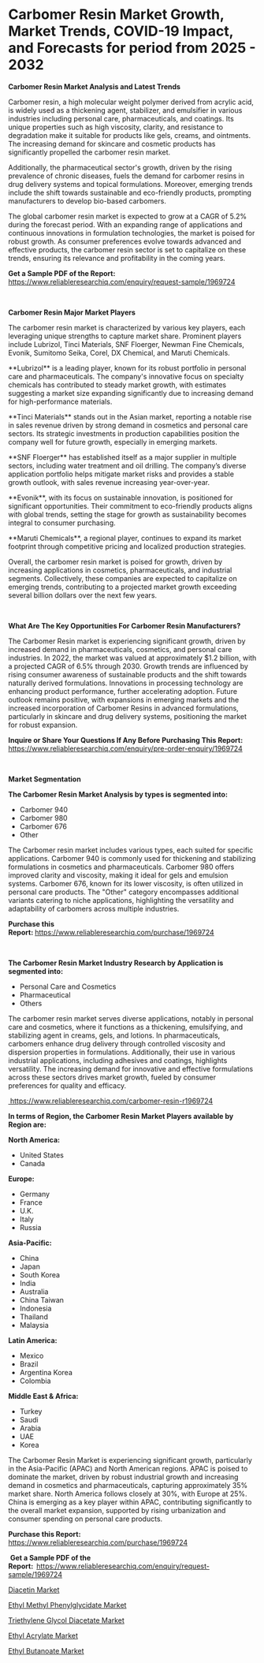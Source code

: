 <p><h1>Carbomer Resin Market Growth, Market Trends, COVID-19 Impact, and Forecasts for period from 2025 - 2032</h1></p><p><strong>Carbomer Resin Market Analysis and Latest Trends</strong></p>
<p><p>Carbomer resin, a high molecular weight polymer derived from acrylic acid, is widely used as a thickening agent, stabilizer, and emulsifier in various industries including personal care, pharmaceuticals, and coatings. Its unique properties such as high viscosity, clarity, and resistance to degradation make it suitable for products like gels, creams, and ointments. The increasing demand for skincare and cosmetic products has significantly propelled the carbomer resin market. </p><p>Additionally, the pharmaceutical sector's growth, driven by the rising prevalence of chronic diseases, fuels the demand for carbomer resins in drug delivery systems and topical formulations. Moreover, emerging trends include the shift towards sustainable and eco-friendly products, prompting manufacturers to develop bio-based carbomers. </p><p>The global carbomer resin market is expected to grow at a CAGR of 5.2% during the forecast period. With an expanding range of applications and continuous innovations in formulation technologies, the market is poised for robust growth. As consumer preferences evolve towards advanced and effective products, the carbomer resin sector is set to capitalize on these trends, ensuring its relevance and profitability in the coming years.</p></p>
<p><strong>Get a Sample PDF of the Report:&nbsp;</strong> <a href="https://www.reliableresearchiq.com/enquiry/request-sample/1969724?utm_campaign=1144&utm_medium=2&utm_source=Github&utm_content=ia&utm_term=01042025&utm_id=carbomer-resin">https://www.reliableresearchiq.com/enquiry/request-sample/1969724</a></p>
<p>&nbsp;</p>
<p><strong>Carbomer Resin Major Market Players</strong></p>
<p><p>The carbomer resin market is characterized by various key players, each leveraging unique strengths to capture market share. Prominent players include Lubrizol, Tinci Materials, SNF Floerger, Newman Fine Chemicals, Evonik, Sumitomo Seika, Corel, DX Chemical, and Maruti Chemicals. </p><p>**Lubrizol** is a leading player, known for its robust portfolio in personal care and pharmaceuticals. The company's innovative focus on specialty chemicals has contributed to steady market growth, with estimates suggesting a market size expanding significantly due to increasing demand for high-performance materials. </p><p>**Tinci Materials** stands out in the Asian market, reporting a notable rise in sales revenue driven by strong demand in cosmetics and personal care sectors. Its strategic investments in production capabilities position the company well for future growth, especially in emerging markets.</p><p>**SNF Floerger** has established itself as a major supplier in multiple sectors, including water treatment and oil drilling. The company’s diverse application portfolio helps mitigate market risks and provides a stable growth outlook, with sales revenue increasing year-over-year.</p><p>**Evonik**, with its focus on sustainable innovation, is positioned for significant opportunities. Their commitment to eco-friendly products aligns with global trends, setting the stage for growth as sustainability becomes integral to consumer purchasing.</p><p>**Maruti Chemicals**, a regional player, continues to expand its market footprint through competitive pricing and localized production strategies. </p><p>Overall, the carbomer resin market is poised for growth, driven by increasing applications in cosmetics, pharmaceuticals, and industrial segments. Collectively, these companies are expected to capitalize on emerging trends, contributing to a projected market growth exceeding several billion dollars over the next few years.</p></p>
<p>&nbsp;</p>
<p><strong>What Are The Key Opportunities For Carbomer Resin Manufacturers?</strong></p>
<p><p>The Carbomer Resin market is experiencing significant growth, driven by increased demand in pharmaceuticals, cosmetics, and personal care industries. In 2022, the market was valued at approximately $1.2 billion, with a projected CAGR of 6.5% through 2030. Growth trends are influenced by rising consumer awareness of sustainable products and the shift towards naturally derived formulations. Innovations in processing technology are enhancing product performance, further accelerating adoption. Future outlook remains positive, with expansions in emerging markets and the increased incorporation of Carbomer Resins in advanced formulations, particularly in skincare and drug delivery systems, positioning the market for robust expansion.</p></p>
<p><strong>Inquire or Share Your Questions If Any Before Purchasing This Report:</strong> <a href="https://www.reliableresearchiq.com/enquiry/pre-order-enquiry/1969724?utm_campaign=1144&utm_medium=2&utm_source=Github&utm_content=ia&utm_term=01042025&utm_id=carbomer-resin">https://www.reliableresearchiq.com/enquiry/pre-order-enquiry/1969724</a></p>
<p>&nbsp;</p>
<p><strong>Market Segmentation</strong></p>
<p><strong>The Carbomer Resin Market Analysis by types is segmented into:</strong></p>
<p><ul><li>Carbomer 940</li><li>Carbomer 980</li><li>Carbomer 676</li><li>Other</li></ul></p>
<p><p>The Carbomer resin market includes various types, each suited for specific applications. Carbomer 940 is commonly used for thickening and stabilizing formulations in cosmetics and pharmaceuticals. Carbomer 980 offers improved clarity and viscosity, making it ideal for gels and emulsion systems. Carbomer 676, known for its lower viscosity, is often utilized in personal care products. The "Other" category encompasses additional variants catering to niche applications, highlighting the versatility and adaptability of carbomers across multiple industries.</p></p>
<p><strong>Purchase this Report:&nbsp;</strong><a href="https://www.reliableresearchiq.com/purchase/1969724?utm_campaign=1144&utm_medium=2&utm_source=Github&utm_content=ia&utm_term=01042025&utm_id=carbomer-resin">https://www.reliableresearchiq.com/purchase/1969724</a></p>
<p>&nbsp;</p>
<p><strong>The Carbomer Resin Market Industry Research by Application is segmented into:</strong></p>
<p><ul><li>Personal Care and Cosmetics</li><li>Pharmaceutical</li><li>Others</li></ul></p>
<p><p>The carbomer resin market serves diverse applications, notably in personal care and cosmetics, where it functions as a thickening, emulsifying, and stabilizing agent in creams, gels, and lotions. In pharmaceuticals, carbomers enhance drug delivery through controlled viscosity and dispersion properties in formulations. Additionally, their use in various industrial applications, including adhesives and coatings, highlights versatility. The increasing demand for innovative and effective formulations across these sectors drives market growth, fueled by consumer preferences for quality and efficacy.</p></p>
<p><a href="https://www.reliableresearchiq.com/carbomer-resin-r1969724?utm_campaign=1144&utm_medium=2&utm_source=Github&utm_content=ia&utm_term=01042025&utm_id=carbomer-resin">&nbsp;https://www.reliableresearchiq.com/carbomer-resin-r1969724</a></p>
<p><strong>In terms of Region, the Carbomer Resin Market Players available by Region are:</strong></p>
<p>
    <p> <strong> North America: </strong>
        <ul>
            <li>United States</li>
            <li>Canada</li>
        </ul>
        </p> 
    <p> <strong> Europe: </strong>
        <ul>
            <li>Germany</li>
            <li>France</li>
            <li>U.K.</li>
            <li>Italy</li>
            <li>Russia</li>
        </ul>
        </p> 
    <p> <strong> Asia-Pacific: </strong>
        <ul>
            <li>China</li>
            <li>Japan</li>
            <li>South Korea</li>
            <li>India</li>
            <li>Australia</li>
            <li>China Taiwan</li>
            <li>Indonesia</li>
            <li>Thailand</li>
            <li>Malaysia</li>
        </ul>
        </p> 
    <p> <strong> Latin America: </strong>
        <ul>
            <li>Mexico</li>
            <li>Brazil</li>
            <li>Argentina Korea</li>
            <li>Colombia</li>
        </ul>
        </p> 
    <p> <strong> Middle East & Africa: </strong>
        <ul>
            <li>Turkey</li>
            <li>Saudi</li>
            <li>Arabia</li>
            <li>UAE</li>
            <li>Korea</li>
        </ul>
    </p>
    </p>
<p><p>The Carbomer Resin Market is experiencing significant growth, particularly in the Asia-Pacific (APAC) and North American regions. APAC is poised to dominate the market, driven by robust industrial growth and increasing demand in cosmetics and pharmaceuticals, capturing approximately 35% market share. North America follows closely at 30%, with Europe at 25%. China is emerging as a key player within APAC, contributing significantly to the overall market expansion, supported by rising urbanization and consumer spending on personal care products.</p></p>
<p><strong>Purchase this Report: </strong><a href="https://www.reliableresearchiq.com/purchase/1969724?utm_campaign=1144&utm_medium=2&utm_source=Github&utm_content=ia&utm_term=01042025&utm_id=carbomer-resin">https://www.reliableresearchiq.com/purchase/1969724</a></p>
<p>&nbsp;<strong>Get a Sample PDF of the Report:&nbsp;&nbsp;</strong><a href="https://www.reliableresearchiq.com/enquiry/request-sample/1969724?utm_campaign=1144&utm_medium=2&utm_source=Github&utm_content=ia&utm_term=01042025&utm_id=carbomer-resin">https://www.reliableresearchiq.com/enquiry/request-sample/1969724</a></p>
<p><strong></strong></p>
<p><p><a href="https://github.com/failarustic/Market-Research-Report-List-1/blob/main/diacetin-market.md?utm_campaign=1144&utm_medium=2&utm_source=Github&utm_content=ia&utm_term=01042025&utm_id=carbomer-resin">Diacetin Market</a></p><p><a href="https://github.com/hiwanatalak/Market-Research-Report-List-1/blob/main/ethyl-methyl-phenylglycidate-market.md?utm_campaign=1144&utm_medium=2&utm_source=Github&utm_content=ia&utm_term=01042025&utm_id=carbomer-resin">Ethyl Methyl Phenylglycidate Market</a></p><p><a href="https://github.com/claracpegios/Market-Research-Report-List-1/blob/main/triethylene-glycol-diacetate-market.md?utm_campaign=1144&utm_medium=2&utm_source=Github&utm_content=ia&utm_term=01042025&utm_id=carbomer-resin">Triethylene Glycol Diacetate Market</a></p><p><a href="https://github.com/damjiederyd/Market-Research-Report-List-1/blob/main/ethyl-acrylate-market.md?utm_campaign=1144&utm_medium=2&utm_source=Github&utm_content=ia&utm_term=01042025&utm_id=carbomer-resin">Ethyl Acrylate Market</a></p><p><a href="https://github.com/mukaithaisia/Market-Research-Report-List-1/blob/main/ethyl-butanoate-market.md?utm_campaign=1144&utm_medium=2&utm_source=Github&utm_content=ia&utm_term=01042025&utm_id=carbomer-resin">Ethyl Butanoate Market</a></p></p>